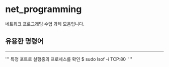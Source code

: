 # net_programming
네트워크 프로그래밍 수업 과제 모음입니다.


## 유용한 명령어
***
'''
특정 포트로 실행중의 프로세스를 확인
$ sudo lsof -i TCP:80 
'''
